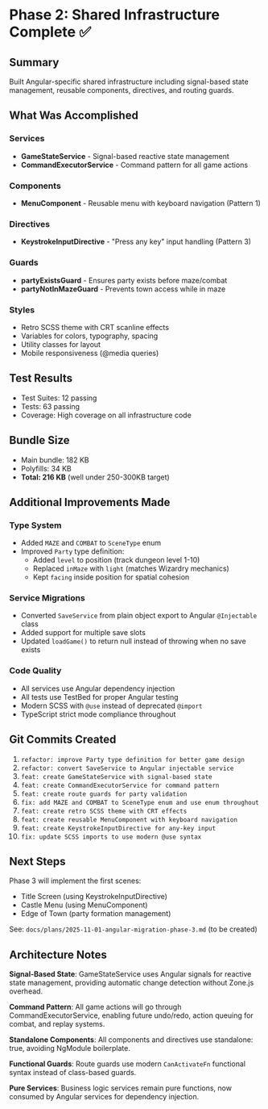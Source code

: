 # Phase 2: Shared Infrastructure Complete ✅

## Summary
Built Angular-specific shared infrastructure including signal-based state management, reusable components, directives, and routing guards.

## What Was Accomplished

### Services
- **GameStateService** - Signal-based reactive state management
- **CommandExecutorService** - Command pattern for all game actions

### Components
- **MenuComponent** - Reusable menu with keyboard navigation (Pattern 1)

### Directives
- **KeystrokeInputDirective** - "Press any key" input handling (Pattern 3)

### Guards
- **partyExistsGuard** - Ensures party exists before maze/combat
- **partyNotInMazeGuard** - Prevents town access while in maze

### Styles
- Retro SCSS theme with CRT scanline effects
- Variables for colors, typography, spacing
- Utility classes for layout
- Mobile responsiveness (@media queries)

## Test Results
- Test Suites: 12 passing
- Tests: 63 passing
- Coverage: High coverage on all infrastructure code

## Bundle Size
- Main bundle: 182 KB
- Polyfills: 34 KB
- **Total: 216 KB** (well under 250-300KB target)

## Additional Improvements Made

### Type System
- Added `MAZE` and `COMBAT` to `SceneType` enum
- Improved `Party` type definition:
  - Added `level` to position (track dungeon level 1-10)
  - Replaced `inMaze` with `light` (matches Wizardry mechanics)
  - Kept `facing` inside position for spatial cohesion

### Service Migrations
- Converted `SaveService` from plain object export to Angular `@Injectable` class
- Added support for multiple save slots
- Updated `loadGame()` to return null instead of throwing when no save exists

### Code Quality
- All services use Angular dependency injection
- All tests use TestBed for proper Angular testing
- Modern SCSS with `@use` instead of deprecated `@import`
- TypeScript strict mode compliance throughout

## Git Commits Created
1. `refactor: improve Party type definition for better game design`
2. `refactor: convert SaveService to Angular injectable service`
3. `feat: create GameStateService with signal-based state`
4. `feat: create CommandExecutorService for command pattern`
5. `feat: create route guards for party validation`
6. `fix: add MAZE and COMBAT to SceneType enum and use enum throughout`
7. `feat: create retro SCSS theme with CRT effects`
8. `feat: create reusable MenuComponent with keyboard navigation`
9. `feat: create KeystrokeInputDirective for any-key input`
10. `fix: update SCSS imports to use modern @use syntax`

## Next Steps
Phase 3 will implement the first scenes:
- Title Screen (using KeystrokeInputDirective)
- Castle Menu (using MenuComponent)
- Edge of Town (party formation management)

See: `docs/plans/2025-11-01-angular-migration-phase-3.md` (to be created)

## Architecture Notes

**Signal-Based State**: GameStateService uses Angular signals for reactive state management, providing automatic change detection without Zone.js overhead.

**Command Pattern**: All game actions will go through CommandExecutorService, enabling future undo/redo, action queuing for combat, and replay systems.

**Standalone Components**: All components and directives use standalone: true, avoiding NgModule boilerplate.

**Functional Guards**: Route guards use modern `CanActivateFn` functional syntax instead of class-based guards.

**Pure Services**: Business logic services remain pure functions, now consumed by Angular services for dependency injection.
